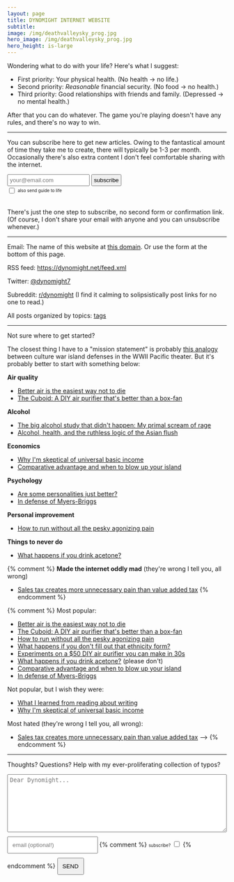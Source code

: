 ```yaml
---
layout: page
title: DYNOMIGHT INTERNET WEBSITE
subtitle: 
image: /img/deathvalleysky_prog.jpg
hero_image: /img/deathvalleysky_prog.jpg
hero_height: is-large
---
```


Wondering what to do with your life? Here's what I suggest:

* First priority: Your physical health. (No health → no life.)
* Second priority: *Reasonable* financial security. (No food → no health.)
* Third priority: Good relationships with friends and family. (Depressed → no mental health.)

After that you can do whatever. The game you're playing doesn't have any rules, and there's no way to win.

---

You can subscribe here to get new articles. Owing to the fantastical amount of time they take me to create, there will typically be 1-3 per month. Occasionally there's also extra content I don't feel comfortable sharing with the internet.

<form action="https://formsubmit.co/4a18e703496d7ca33c417b1bf528ad9d" method="POST">
<input type="hidden" name="_subject" value="SUBSCRIBE SUB" /> 
<input type="email" name="text" placeholder="your@email.com" style="padding:4px;" /> 
<input type="hidden" name="_next" value="https://dynomight.net/subscribe_success.html" /> 
<input type="hidden" name="_captcha" value="false">
<input type="hidden" name="_url" value="https://dynomight.net/"> <button type="submit" style="cursor:pointer; padding:4px;">subscribe</button>
<br><input type="checkbox" id="guide" name="guide" value="guide" style="transform: scale(1); vertical-align: middle;">
<label for="guide" style="margin-top:5px; padding:0px; font-size:70%;">also send guide to life</label>
</form>
<br>
There's just the one step to subscribe, no second form or confirmation link. (Of course, I don't share your email with anyone and you can unsubscribe whenever.)

---

Email: The name of this website at [this domain](https://tutanota.com/). Or use the form at the bottom of this page.

RSS feed: <https://dynomight.net/feed.xml>

Twitter: [@dynomight7](https://twitter.com/dynomight7)

Subreddit: [r/dynomight](https://old.reddit.com/r/dynomight/) (I find it calming to solipsistically post links for no one to read.)

All posts organized by topics: [tags](/tags)

<!-- <form action="https://formsubmit.co/4a18e703496d7ca33c417b1bf528ad9d" method="POST">Mailing list: 
<input type="hidden" name="_subject" value="SUBSCRIBE0" /> 
<input type="text" name="text" placeholder="your@email.com" style="font-family:monospace;" /> 
<input type="hidden" name="_next" value="https://dynomight.net/subscribe_success.html" /> 
<input type="hidden" name="_captcha" value="false">
<input type="hidden" name="_url" value="https://dynomight.net/"> 
<button type="submit" class="headerfont">SUBSCRIBE AND DONE</button> 
</form> -->

---

Not sure where to get started?

The closest thing I have to a "mission statement" is probably [this analogy](culture-war-island-hopping/) between culture war island defenses in the WWII Pacific theater. But it's probably better to start with something below:

**Air quality**
* [Better air is the easiest way not to die](/air)
* [The Cuboid: A DIY air purifier that's better than a box-fan](better-DIY-air-purifier.html)

**Alcohol**
* [The big alcohol study that didn't happen: My primal scream of rage](/alcohol-trial/)
* [Alcohol, health, and the ruthless logic of the Asian flush](alcohol/)

**Economics**
* [Why I'm skeptical of universal basic income](2020/12/03/why-im-skeptical-of-UBI/)
* [Comparative advantage and when to blow up your island](2020/09/11/comparative-advantage-and-when-to-blow-up-your-island/)

**Psychology**
* [Are some personalities just better?](/better-personalities)
* [In defense of Myers-Briggs](/in-defense-of-myers-briggs.html)

**Personal improvement**
* [How to run without all the pesky agonizing pain](2021/01/25/how-to-run-without-all-the-agonizing-pain/)

**Things to never do**
* [What happens if you drink acetone?](2020/09/14/what-happens-if-you-drink-acetone/)

{% comment %}
**Made the internet oddly mad** (they're wrong I tell you, all wrong)
* [Sales tax creates more unnecessary pain than value added tax](2020/12/09/sales-tax-creates-more-unnecessary-pain-than-value-added-tax/)
{% endcomment %}

{% comment %}
Most popular:
* [Better air is the easiest way not to die](/air)
* [The Cuboid: A DIY air purifier that's better than a box-fan](better-DIY-air-purifier.html)
* [How to run without all the pesky agonizing pain](2021/01/25/how-to-run-without-all-the-agonizing-pain/)
* [What happens if you don't fill out that ethnicity form?](2021/01/15/eeo/)
* [Experiments on a $50 DIY air purifier you can make in 30s](2020/12/15/some-real-data-on-a-DIY-box-fan-air-purifier/)
* [What happens if you drink acetone?](2020/09/14/what-happens-if-you-drink-acetone/) (please don't)
* [Comparative advantage and when to blow up your island](2020/09/11/comparative-advantage-and-when-to-blow-up-your-island/)
* [In defense of Myers-Briggs](/in-defense-of-myers-briggs.html)

Not popular, but I wish they were:
* [What I learned from reading about writing](2021/02/07/writing-as-a-craft/)
* [Why I'm skeptical of universal basic income](2020/12/03/why-im-skeptical-of-UBI/)

Most hated (they're wrong I tell you, all wrong):
* [Sales tax creates more unnecessary pain than value added tax](2020/12/09/sales-tax-creates-more-unnecessary-pain-than-value-added-tax/) -->
{% endcomment %}

---

Thoughts? Questions? Help with my ever-proliferating collection of typos?

<div style="text-align:left;">
        <!--<details style="border: none 1px #cccccc; width:100%; padding: 5px; border-radius: 5px;"><summary class="headerfont" style="font-size:80%;">say hi</summary>-->
        <form action="https://formsubmit.co/4a18e703496d7ca33c417b1bf528ad9d" method="POST"> 
          <input type="hidden" name="_subject" value="RESPONSE {{page.title | slice: 0,20}}" /> 
          <textarea type="text" name="text" class="headerfont" placeholder="Dear Dynomight..." style="margin-bottom:10px; padding:5px; width:100%; height:10em; word-wrap: break-word; word-break: break-all;"></textarea>
          <!-- <span class="headerfont" style="font-size:70%; ">(optional)</span> -->
          <input type="email" name="email" class="headerfont" placeholder="email (optional!)" style="margin-bottom:10px; padding:10px; min-width:28ch;"/> 
          {% comment %}
          <span class="headerfont" style="font-size:70%; ">subscribe?</span>
          <input type="checkbox" value="1" name="subscribebox" style="padding:10pt;" />
          {% endcomment %}
          <input type="text" name="_honey" style="display:none"> 
          <input type="hidden" name="_next" value="https://dynomight.net/respond_success.html" /> 
          <input type="hidden" name="_captcha" value="false"> 
          <input type="hidden" name="_url" value="https://dynomight.net/">
          <button type="submit" class="headerfont" style="padding:10px;">SEND</button> 
        </form>
        <!-- <span class="headerfont" style="font-size:60%;">Help with my ever-proliferating collection of typos, please.</span> -->
        <br>
        <!-- </details> -->
        </div> 